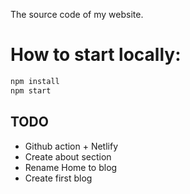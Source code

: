 The source code of my website.

# How to start locally:
```sh
npm install
npm start
```

## TODO
- Github action + Netlify
- Create about section
- Rename Home to blog
- Create first blog